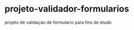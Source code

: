 # projeto-validador-formularios
 projeto de validação de formulario para fins de etudo

<a href="https://fernandoromeroalves.github.io/projeto-validador-formularios/"><img src="assets/images/Captura.png" alt=""></a>


